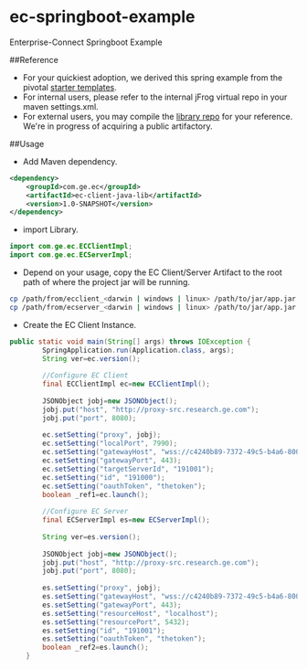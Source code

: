 # ec-springboot-example
Enterprise-Connect Springboot Example

##Reference
- For your quickiest adoption, we derived this spring example from the pivotal [starter templates](https://start.spring.io/).
- For internal users, please refer to the internal jFrog virtual repo in your maven settings.xml.
- For external users, you may compile the [library repo](https://github.build.ge.com/Enterprise-Connect/ec-client-java-lib.git) for your reference. We're in progress of acquiring a public artifactory.

##Usage
- Add Maven dependency.
```xml
<dependency>
    <groupId>com.ge.ec</groupId>
    <artifactId>ec-client-java-lib</artifactId>
    <version>1.0-SNAPSHOT</version>
</dependency>
```
- import Library.
```java
import com.ge.ec.ECClientImpl;
import com.ge.ec.ECServerImpl;
```
- Depend on your usage, copy the EC Client/Server Artifact to the root path of where the project jar will be running.
```bash
cp /path/from/ecclient_<darwin | windows | linux> /path/to/jar/app.jar
cp /path/from/ecserver_<darwin | windows | linux> /path/to/jar/app.jar
```
- Create the EC Client Instance.
```java
public static void main(String[] args) throws IOException {
        SpringApplication.run(Application.class, args);
        String ver=ec.version();
        
        //Configure EC Client
        final ECClientImpl ec=new ECClientImpl();
    
        JSONObject jobj=new JSONObject();
        jobj.put("host", "http://proxy-src.research.ge.com");
        jobj.put("port", 8080);
        
        ec.setSetting("proxy", jobj);
        ec.setSetting("localPort", 7990);
        ec.setSetting("gatewayHost", "wss://c4240b89-7372-49c5-b4a6-8001286e4bd5.run.asv-pr.ice.predix.io");
        ec.setSetting("gatewayPort", 443);
        ec.setSetting("targetServerId", "191001");
        ec.setSetting("id", "191000");
        ec.setSetting("oauthToken", "thetoken");
        boolean _ref1=ec.launch();
        
        //Configure EC Server
        final ECServerImpl es=new ECServerImpl();
    
        String ver=es.version();
        
        JSONObject jobj=new JSONObject();
        jobj.put("host", "http://proxy-src.research.ge.com");
        jobj.put("port", 8080);
        
        es.setSetting("proxy", jobj);
        es.setSetting("gatewayHost", "wss://c4240b89-7372-49c5-b4a6-8001286e4bd5.run.asv-pr.ice.predix.io");
        es.setSetting("gatewayPort", 443);
        es.setSetting("resourceHost", "localhost");
        es.setSetting("resourcePort", 5432);
        es.setSetting("id", "191001");
        es.setSetting("oauthToken", "thetoken");
        boolean _ref2=es.launch();
    }
```
